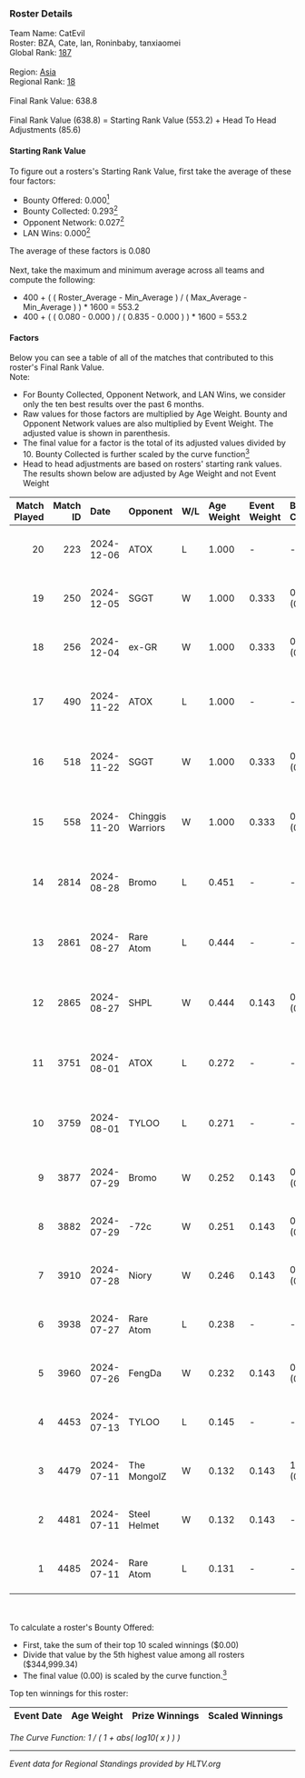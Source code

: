 ### Roster Details<br />
Team Name: CatEvil<br />
Roster: BZA, Cate, lan, Roninbaby, tanxiaomei<br />
Global Rank: [187](../../standings_global_2024_12_18.md)<br />
<br />
Region: [Asia]( ../../standings_asia_2024_12_18.md)<br />
Regional Rank: [18]( ../../standings_asia_2024_12_18.md)<br />
<br />
Final Rank Value:  638.8<br />
<br />
Final Rank Value (638.8) = Starting Rank Value (553.2) + Head To Head Adjustments (85.6)<br />

#### Starting Rank Value<br />
To figure out a rosters's Starting Rank Value, first take the average of these four factors:<br />
- Bounty Offered: 0.000[<sup>1</sup>](#table2)
- Bounty Collected: 0.293[<sup>2</sup>](#table1)
- Opponent Network: 0.027[<sup>2</sup>](#table1)
- LAN Wins: 0.000[<sup>2</sup>](#table1)

The average of these factors is 0.080<br />
<br />
Next, take the maximum and minimum average across all teams and compute the following:<br />
- 400 + ( ( Roster_Average - Min_Average ) / ( Max_Average - Min_Average ) ) * 1600 = 553.2
- 400 + ( ( 0.080 - 0.000 ) / ( 0.835 - 0.000 ) ) * 1600 = 553.2


#### Factors<br />
Below you can see a table of all of the matches that contributed to this roster's Final Rank Value.<br />
Note:<br />

- For Bounty Collected, Opponent Network, and LAN Wins, we consider only the ten best results over the past 6 months.
- Raw values for those factors are multiplied by Age Weight. Bounty and Opponent Network values are also multiplied by Event Weight. The adjusted value is shown in parenthesis.
- The final value for a factor is the total of its adjusted values divided by 10. Bounty Collected is further scaled by the curve function[<sup>3</sup>](#curveFunction)
- Head to head adjustments are based on rosters' starting rank values. The results shown below are adjusted by Age Weight and not Event Weight
<span id="table1"></span><br />


| Match Played | Match ID | Date       | Opponent          | W/L | Age Weight | Event Weight | Bounty Collected | Opponent Network | LAN Wins  | H2H Adj. | Roster                                         |
| -: | -: | :- | :- | :- | :- | :- | :- | :- | :- | -: | :- |
|           20 |      223 | 2024-12-06 | ATOX              | L   | 1.000      | -            | -                | -                | -         |    -5.31 | BZA, Cate, lan, Roninbaby, tanxiaomei          |
|           19 |      250 | 2024-12-05 | SGGT              | W   | 1.000      | 0.333        | 0.003 (0.001)    | 0.115 (0.038)    | 0 (0.000) |    18.08 | BZA, Cate, lan, Roninbaby, tanxiaomei          |
|           18 |      256 | 2024-12-04 | ex-GR             | W   | 1.000      | 0.333        | 0.023 (0.008)    | 0.157 (0.052)    | 0 (0.000) |    20.92 | BZA, Cate, lan, Roninbaby, tanxiaomei          |
|           17 |      490 | 2024-11-22 | ATOX              | L   | 1.000      | -            | -                | -                | -         |    -4.38 | Biuckmt, BZA, Roninbaby, rubeN, tanxiaomei     |
|           16 |      518 | 2024-11-22 | SGGT              | W   | 1.000      | 0.333        | 0.003 (0.001)    | 0.115 (0.038)    | 0 (0.000) |    19.49 | Biuckmt, BZA, Roninbaby, rubeN, tanxiaomei     |
|           15 |      558 | 2024-11-20 | Chinggis Warriors | W   | 1.000      | 0.333        | 0.029 (0.010)    | 0.350 (0.117)    | 0 (0.000) |    25.46 | Biuckmt, BZA, Roninbaby, rubeN, tanxiaomei     |
|           14 |     2814 | 2024-08-28 | Bromo             | L   | 0.451      | -            | -                | -                | -         |    -5.04 | Biuckmt, BZA, Roninbaby, RW, tanxiaomei        |
|           13 |     2861 | 2024-08-27 | Rare Atom         | L   | 0.444      | -            | -                | -                | -         |    -1.54 | Biuckmt, BZA, Roninbaby, RW, tanxiaomei        |
|           12 |     2865 | 2024-08-27 | SHPL              | W   | 0.444      | 0.143        | 0.000 (0.000)    | 0.036 (0.002)    | 0 (0.000) |     4.05 | Biuckmt, BZA, Roninbaby, RW, tanxiaomei        |
|           11 |     3751 | 2024-08-01 | ATOX              | L   | 0.272      | -            | -                | -                | -         |    -1.07 | Biuckmt, BZA, Roninbaby, splashske, tanxiaomei |
|           10 |     3759 | 2024-08-01 | TYLOO             | L   | 0.271      | -            | -                | -                | -         |    -1.17 | Biuckmt, BZA, Roninbaby, splashske, tanxiaomei |
|            9 |     3877 | 2024-07-29 | Bromo             | W   | 0.252      | 0.143        | 0.008 (0.000)    | 0.167 (0.006)    | 0 (0.000) |     5.18 | Biuckmt, BZA, lan, Roninbaby, tanxiaomei       |
|            8 |     3882 | 2024-07-29 | -72c              | W   | 0.251      | 0.143        | 0.000 (0.000)    | 0.010 (0.000)    | 0 (0.000) |     2.31 | Biuckmt, BZA, lan, Roninbaby, tanxiaomei       |
|            7 |     3910 | 2024-07-28 | Niory             | W   | 0.246      | 0.143        | 0.000 (0.000)    | 0.055 (0.002)    | 0 (0.000) |     2.87 | Biuckmt, BZA, lan, Roninbaby, tanxiaomei       |
|            6 |     3938 | 2024-07-27 | Rare Atom         | L   | 0.238      | -            | -                | -                | -         |    -0.80 | Biuckmt, BZA, lan, Roninbaby, tanxiaomei       |
|            5 |     3960 | 2024-07-26 | FengDa            | W   | 0.232      | 0.143        | 0.000 (0.000)    | -                | 0 (0.000) |     2.13 | Biuckmt, BZA, lan, Roninbaby, tanxiaomei       |
|            4 |     4453 | 2024-07-13 | TYLOO             | L   | 0.145      | -            | -                | -                | -         |    -0.59 | Biuckmt, BZA, lan, Roninbaby, tanxiaomei       |
|            3 |     4479 | 2024-07-11 | The MongolZ       | W   | 0.132      | 0.143        | 1.000 (0.019)    | 0.734 (0.014)    | 0 (0.000) |     4.16 | Biuckmt, BZA, lan, Roninbaby, tanxiaomei       |
|            2 |     4481 | 2024-07-11 | Steel Helmet      | W   | 0.132      | 0.143        | -                | 0.018 (0.000)    | -         |     1.24 | Biuckmt, BZA, lan, Roninbaby, tanxiaomei       |
|            1 |     4485 | 2024-07-11 | Rare Atom         | L   | 0.131      | -            | -                | -                | -         |    -0.45 | Biuckmt, BZA, lan, Roninbaby, tanxiaomei       |

<br />
<span id="table2"></span><br />
To calculate a roster's Bounty Offered:<br />

- First, take the sum of their top 10 scaled winnings ($0.00)
- Divide that value by the 5th highest value among all rosters ($344,999.34)
- The final value (0.00) is scaled by the curve function.[<sup>3</sup>](#curveFunction)

Top ten winnings for this roster:<br />

| Event Date | Age Weight | Prize Winnings | Scaled Winnings |
| :- | -: | :- | :- |


<span id="curveFunction"></span>_The Curve Function: 1 / ( 1 + abs( log10( x ) ) )_<br />

---
_Event data for Regional Standings provided by HLTV.org_<br />
